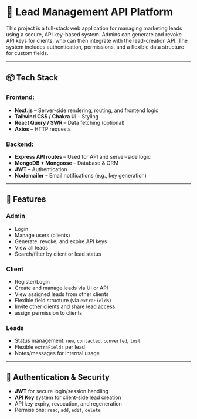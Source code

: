 # 🧩 Lead Management API Platform

This project is a full-stack web application for managing marketing leads using a secure, API key–based system. Admins can generate and revoke API keys for clients, who can then integrate with the lead-creation API. The system includes authentication, permissions, and a flexible data structure for custom fields.

---

## 📦 Tech Stack

### Frontend:
- **Next.js** – Server-side rendering, routing, and frontend logic
- **Tailwind CSS / Chakra UI** – Styling
- **React Query / SWR** – Data fetching (optional)
- **Axios** – HTTP requests

### Backend:
- **Express API routes** – Used for API and server-side logic
- **MongoDB + Mongoose** – Database & ORM
- **JWT** – Authentication
- **Nodemailer** – Email notifications (e.g., key generation)

---

## 🧩 Features

### Admin
- Login
- Manage users (clients)
- Generate, revoke, and expire API keys
- View all leads
- Search/filter by client or lead status

### Client
- Register/Login
- Create and manage leads via UI or API
- View assigned leads from other clients
- Flexible field structure (via `extraFields`)
- Invite other clients and share lead access
- assign permission to clients

### Leads
- Status management: `new`, `contacted`, `converted`, `lost`
- Flexible `extraFields` per lead
- Notes/messages for internal usage

---

## 🔐 Authentication & Security

- **JWT** for secure login/session handling
- **API Key** system for client-side lead creation
- API key expiry, revocation, and regeneration
- Permissions: `read`, `add`, `edit`, `delete`
